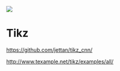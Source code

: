 ![](https://github.com/jettan/tikz_cnn/blob/master/output.png?raw=true)

# Tikz
https://github.com/jettan/tikz_cnn/

http://www.texample.net/tikz/examples/all/
